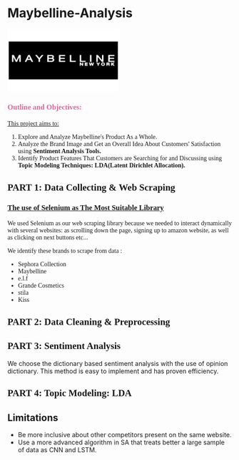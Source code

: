 # Maybelline-Analysis

<img src="Maybelline-Emblem.png" width="250">

<H3 style="color:rgb(233, 99, 154);font-family:verdana;"> Outline and Objectives:</H3>

<u style="font-family:verdana;">This project aims to:</u>
<br>
<ol style="font-family:verdana;">
        <li> Explore and Analyze Maybelline's Product As a Whole.</li>
        <li> Analyze the Brand Image and Get an Overall Idea About Customers' Satisfaction using <b>Sentiment Analysis Tools.</b></li>
        <li> Identify Product Features That Customers are Searching for and Discussing using <b>Topic Modeling Techniques: LDA(Latent Dirichlet Allocation).</b></li>
</ol>


<H2  style="font-family:verdana;"> PART 1: Data Collecting & Web Scraping </H2>
<h3  style="font-family:verdana;"> <u>The use of Selenium as The Most Suitable Library</u></h3>

<p  style="font-family:verdana;"> We used Selenium as our web scraping library because we needed to interact dynamically with several websites: as scrolling down the page, signing up to amazon website, as well as clicking on next buttons etc...</p>
<p  style="font-family:verdana;">We identify these brands to scrape from data : </p>
<ul style="font-family:verdana;">
    <li>Sephora Collection</li>
    <li>Maybelline</li>
    <li>e.l.f</li>
    <li>Grande Cosmetics</li>
     <li>stila </li>
    <li>Kiss </li>
     
</ul>


<H2  style="font-family:verdana;"> PART 2: Data Cleaning & Preprocessing </H2>

<H2  style="font-family:verdana;"> PART 3: Sentiment Analysis </H2>
<p>We choose the dictionary based sentiment analysis with the use of opinion dictionary. This method is easy to implement and has proven efficiency.</p>

<H2  style="font-family:verdana;"> PART 4: Topic Modeling: LDA </H2>
<H2> Limitations</H2>
<ul>
    <li> Be more inclusive about other competitors present on the same website. </li>
    <li> Use a more advanced algorithm in SA that treats better a large sample of data as CNN and LSTM.</li>
</ul>
